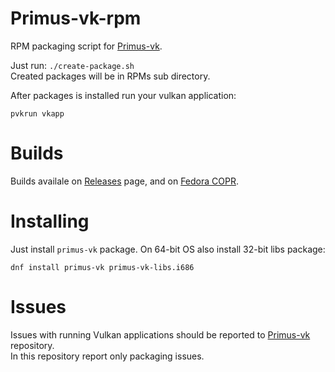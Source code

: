 # Primus-vk-rpm
RPM packaging script for [Primus-vk](https://github.com/felixdoerre/primus_vk).  
  
Just run: `./create-package.sh`  
Created packages will be in RPMs sub directory.
  
After packages is installed run your vulkan application:
```shell
pvkrun vkapp
```

# Builds
Builds availale on [Releases](https://github.com/leonmaxx/primus-vk-rpm/releases) page, and on [Fedora COPR](https://copr.fedorainfracloud.org/coprs/leonmaxx/primus-vk-rpm/).

# Installing
Just install `primus-vk` package. On 64-bit OS also install 32-bit libs package:
```
dnf install primus-vk primus-vk-libs.i686
```

# Issues
Issues with running Vulkan applications should be reported to [Primus-vk](https://github.com/felixdoerre/primus_vk) repository.  
In this repository report only packaging issues.
